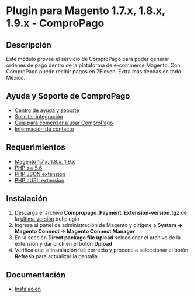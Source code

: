 # Plugin para Magento 1.7.x, 1.8.x, 1.9.x - ComproPago

## Descripción

Este módulo provee el servicio de ComproPago para poder generar órdenes de pago dentro de la plataforma de 
e-commerce Magento. Con ComproPago puede recibir pagos en 7Eleven, Extra más tiendas en todo México.

## Ayuda y Soporte de ComproPago

- [Centro de ayuda y soporte](https://compropago.com/ayuda-y-soporte)
- [Solicitar integración](https://compropago.com/integracion)
- [Guía para comenzar a usar ComproPago](https://compropago.com/ayuda-y-soporte/como-comenzar-a-usar-compropago)
- [Información de contacto](https://compropago.com/contacto)

## Requerimientos

- [Magento 1.7.x, 1.8.x, 1.9.x](https://magento.com/)
- [PHP >= 5.6](http://www.php.net/)
- [PHP JSON extension](http://php.net/manual/en/book.json.php)
- [PHP cURL extension](http://php.net/manual/en/book.curl.php)

## Instalación

1. Descarga el archivo **Compropago_Payment_Extension-version.tgz** de la [ultima versión](https://github.com/compropago/plugin-magento/releases) del plugin
2. Ingresa al panel de administración de Magento y dirígete a **System -> Magento Connect -> Magento Connect Manager**
3. En la sección **Direct package file upload** seleccionar el archivo de la extensión y dar click en el botón **Upload**
4. Verifica que la instalación fué correcta y procede a seleccionar el botón **Refresh** para actualizar la pantalla.

## Documentación

- [Instalación](http://demo.compropago.com/list/plugins/magento.php)
